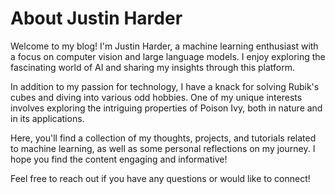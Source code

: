 # About Justin Harder

Welcome to my blog! I'm Justin Harder, a machine learning enthusiast with a focus on computer vision and large language models. I enjoy exploring the fascinating world of AI and sharing my insights through this platform.

In addition to my passion for technology, I have a knack for solving Rubik's cubes and diving into various odd hobbies. One of my unique interests involves exploring the intriguing properties of Poison Ivy, both in nature and in its applications.

Here, you'll find a collection of my thoughts, projects, and tutorials related to machine learning, as well as some personal reflections on my journey. I hope you find the content engaging and informative!

Feel free to reach out if you have any questions or would like to connect!